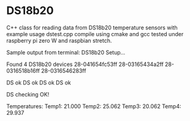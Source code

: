 # DS18b20
C++ class for reading data from DS18b20 temperature sensors
with example usage dstest.cpp compile using cmake and gcc
tested under raspberry pi zero W and raspbian stretch.

Sample output from terminal:
DS18b20 Setup...

Found 4 DS18b20 devices
28-041654fc53ff
28-03165434a2ff
28-0316518b16ff
28-0316546283ff

DS ok
DS ok
DS ok
DS ok

DS checking OK!

Temperatures: 
Temp1: 21.000
Temp2: 25.062
Temp3: 20.062
Temp4: 29.937
